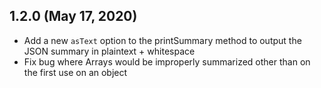 ## 1.2.0 (May 17, 2020)

- Add a new `asText` option to the printSummary method to output the JSON summary in plaintext + whitespace
- Fix bug where Arrays would be improperly summarized other than on the first use on an object
